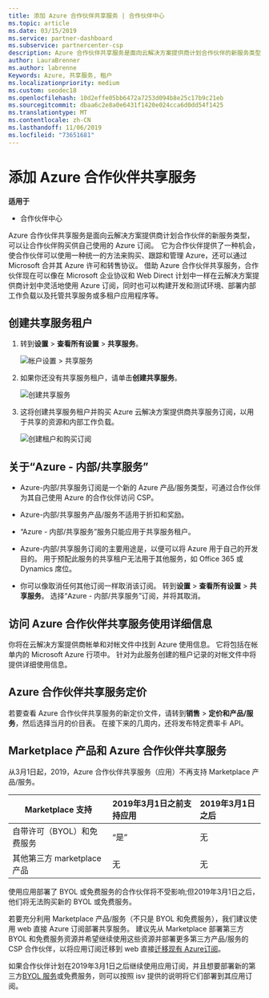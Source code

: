 ```yaml
---
title: 添加 Azure 合作伙伴共享服务 | 合作伙伴中心
ms.topic: article
ms.date: 03/15/2019
ms.service: partner-dashboard
ms.subservice: partnercenter-csp
description: Azure 合作伙伴共享服务是面向云解决方案提供商计划合作伙伴的新服务类型，可以让合作伙伴购买供自己使用的 Azure 订阅。
author: LauraBrenner
ms.author: labrenne
Keywords: Azure, 共享服务, 租户
ms.localizationpriority: medium
ms.custom: seodec18
ms.openlocfilehash: 10d2effe05bb6472a7253d094b8e25c17b9c21eb
ms.sourcegitcommit: dbaa6c2e8a0e6431f1420e024cca6d0dd54f1425
ms.translationtype: MT
ms.contentlocale: zh-CN
ms.lasthandoff: 11/06/2019
ms.locfileid: "73651681"
---
```

# <a name="add-azure-partner-shared-services"></a>添加 Azure 合作伙伴共享服务

**适用于**

-  合作伙伴中心

Azure 合作伙伴共享服务是面向云解决方案提供商计划合作伙伴的新服务类型，可以让合作伙伴购买供自己使用的 Azure 订阅。  它为合作伙伴提供了一种机会，使合作伙伴可以使用一种统一的方法来购买、跟踪和管理 Azure，还可以通过 Microsoft 合并其 Azure 许可和转售协议。 借助 Azure 合作伙伴共享服务，合作伙伴现在可以像在 Microsoft 企业协议和 Web Direct 计划中一样在云解决方案提供商计划中灵活地使用 Azure 订阅，同时也可以构建开发和测试环境、部署内部工作负载以及托管共享服务或多租户应用程序等。  

## <a name="create-the-shared-services-tenant"></a>创建共享服务租户

1. 转到**设置** > **查看所有设置** > **共享服务**。

    ![**帐户设置** > **共享服务**](images/sharedservices2.png)

2. 如果你还没有共享服务租户，请单击**创建共享服务**。

    ![创建共享服务](images/sharedservices3.png)

3. 这将创建共享服务租户并购买 Azure 云解决方案提供商共享服务订阅，以用于共享的资源和内部工作负载。

    ![创建租户和购买订阅](images/sharedservices5.png)

## <a name="about-the-azure--internalshared-services-offer"></a>关于“Azure - 内部/共享服务”

- Azure-内部/共享服务订阅是一个新的 Azure 产品/服务类型，可通过合作伙伴为其自己使用 Azure 的合作伙伴访问 CSP。 

- Azure-内部/共享服务产品/服务不适用于折扣和奖励。

- “Azure - 内部/共享服务”服务只能应用于共享服务租户。

- Azure-内部/共享服务订阅的主要用途是，以便可以将 Azure 用于自己的开发目的。 用于预配此服务的共享租户无法用于其他服务，如 Office 365 或 Dynamics 席位。 

- 你可以像取消任何其他订阅一样取消该订阅。 转到**设置** > **查看所有设置** > **共享服务**。 选择“Azure - 内部/共享服务”订阅，并将其取消。

## <a name="accessing-azure-partner-shared-services-consumption-details"></a>访问 Azure 合作伙伴共享服务使用详细信息

你将在云解决方案提供商帐单和对帐文件中找到 Azure 使用信息。 它将包括在帐单内的 Microsoft Azure 行项中。 针对为此服务创建的租户记录的对帐文件中将提供详细使用信息。 

## <a name="azure-partner-shared-services-pricing"></a>Azure 合作伙伴共享服务定价

若要查看 Azure 合作伙伴共享服务的新定价文件，请转到**销售** > **定价和产品/服务**，然后选择当月的价目表。 在接下来的几周内，还将发布特定费率卡 API。

## <a name="marketplace-offers-and-azure-partner-shared-services"></a>Marketplace 产品和 Azure 合作伙伴共享服务

从3月1日起，2019，Azure 合作伙伴共享服务（应用）不再支持 Marketplace 产品/服务。   

|**Marketplace 支持**   |**2019年3月1日之前支持应用**|**2019年3月1日之后**|
|---------------------------|:----------------------------|:-------------------|
|自带许可（BYOL）和免费服务   | “是”   | 无|
|其他第三方 marketplace 产品   | 无   |无|


使用应用部署了 BYOL 或免费服务的合作伙伴将不受影响;但2019年3月1日之后，他们将无法购买新的 BYOL 或免费服务。 

若要充分利用 Marketplace 产品/服务（不只是 BYOL 和免费服务），我们建议使用 web 直接 Azure 订阅部署共享服务。  建议先从 Marketplace 部署第三方 BYOL 和免费服务资源并希望继续使用这些资源并部署更多第三方产品/服务的 CSP 合作伙伴，以将应用订阅迁移到 web 直接[迁移现有 Azure订阅](https://docs.microsoft.com/azure/cloud-solution-provider/migration/migration#migrating-existing-azure-subscriptions)。

如果合作伙伴计划在2019年3月1日之后继续使用应用订阅，并且想要部署新的第三方[BYOL 服务](https://azuremarketplace.microsoft.com/marketplace/apps?filters=byol)或免费服务，则可以按照 isv 提供的说明将它们部署到其应用订阅。

